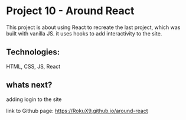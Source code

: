 # Project 10 - Around React

This project is about using React to recreate the last project, which was built with vanilla JS.
it uses hooks to add interactivity to the site.

## Technologies:
HTML, CSS, JS, React

## whats next?
adding login to the site

link to Github page: https://RokuX9.github.io/around-react